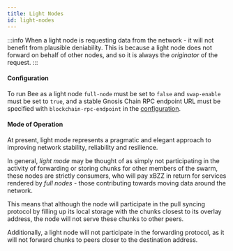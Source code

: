 ```yaml
---
title: Light Nodes
id: light-nodes
---
```


:::info
When a light node is requesting data from the network - it will not benefit from plausible deniability. This is because a light node does not forward on behalf of other nodes, and so it is always the _originator_ of the request.
:::

#### Configuration

To run Bee as a light node `full-node` must be set to `false` and `swap-enable` must be set to `true`, and a stable Gnosis Chain RPC endpoint URL must be specified with `blockchain-rpc-endpoint` in the [configuration](/docs/bee/working-with-bee/configuration).

#### Mode of Operation

At present, light mode represents a pragmatic and elegant approach to improving network stability, reliability and resilience.

In general, _light mode_ may be thought of as simply not participating
in the activity of forwarding or storing chunks for other members of
the swarm, these nodes are strictly consumers, who will pay xBZZ in
return for services rendered by _full nodes_ - those contributing
towards moving data around the network.

This means that although the node will participate in the pull
syncing protocol by filling up its local storage with the chunks
closest to its overlay address, the node will not serve these chunks
to other peers.

Additionally, a light node will not participate in the forwarding protocol, as it will not forward chunks to peers closer to the destination address.
